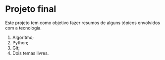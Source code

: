 # Projeto final
Este projeto tem como objetivo fazer resumos de alguns tópicos envolvidos com a tecnologia.

1. Algoritmo;
2. Python;
3. Git;
4. Dois temas livres.
